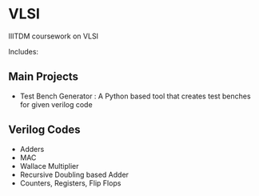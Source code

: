 # VLSI
IIITDM coursework on VLSI

Includes: 

## Main Projects
 - Test Bench Generator : A Python based tool that creates test benches for given verilog code
 
## Verilog Codes
 - Adders
 - MAC
 - Wallace Multiplier
 - Recursive Doubling based Adder
 - Counters, Registers, Flip Flops
